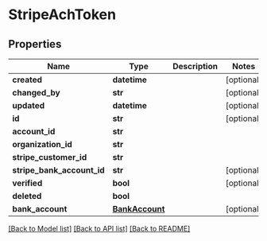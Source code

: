 # StripeAchToken

## Properties
Name | Type | Description | Notes
------------ | ------------- | ------------- | -------------
**created** | **datetime** |  | [optional] 
**changed_by** | **str** |  | [optional] 
**updated** | **datetime** |  | [optional] 
**id** | **str** |  | [optional] 
**account_id** | **str** |  | 
**organization_id** | **str** |  | 
**stripe_customer_id** | **str** |  | 
**stripe_bank_account_id** | **str** |  | [optional] 
**verified** | **bool** |  | [optional] 
**deleted** | **bool** |  | 
**bank_account** | [**BankAccount**](BankAccount.md) |  | [optional] 

[[Back to Model list]](../README.md#documentation-for-models) [[Back to API list]](../README.md#documentation-for-api-endpoints) [[Back to README]](../README.md)

